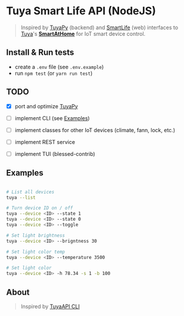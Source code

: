 # Tuya Smart Life API (NodeJS)

> Inspired by [TuyaPy](https://pypi.org/project/tuyapy/) (backend) and [SmartLife](https://github.com/ndg63276/smartlife) (web) interfaces to [Tuya](https://tuya.com/)'s **[SmartAtHome](https://smartathome.co.uk/smartlife/)** for IoT smart device control.

## Install & Run tests
- create a `.env` file (see `.env.example`)
- run `npm test` (or `yarn run test`)

## TODO 
- [x] port and optimize [TuyaPy](https://pypi.org/project/tuyapy/)
- [ ] implement CLI (see [Examples](#examples))
- [ ] implement classes for other IoT devices (climate, fann, lock, etc.)
- [ ] implement REST service
- [ ] implement TUI (blessed-contrib)


## Examples 

```bash

# List all devices
tuya --list

# Turn device ID on / off
tuya --device <ID> --state 1
tuya --device <ID> --state 0
tuya --device <ID> --toggle

# Set light brightness
tuya --device <ID> --brigntness 30

# Set light color temp
tuya --device <ID> --temperature 3500

# Set light color
tuya --device <ID> -h 78.34 -s 1 -b 100 

```

## About
> Inspired by [TuyaAPI CLI](https://github.com/TuyaAPI/cli)
